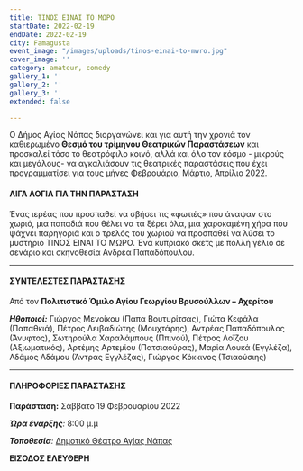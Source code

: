 ```yaml
---
title: ΤΙΝΟΣ ΕΙΝΑΙ ΤΟ ΜΩΡΟ
startDate: 2022-02-19
endDate: 2022-02-19
city: Famagusta
event_image: "/images/uploads/tinos-einai-to-mwro.jpg"
cover_image: ''
category: amateur, comedy
gallery_1: ''
gallery_2: ''
gallery_3: ''
extended: false

---
```

Ο Δήμος Αγίας Νάπας διοργανώνει και για αυτή την χρονιά τον καθιερωμένο **Θεσμό του τρίμηνου Θεατρικών Παραστάσεων** και προσκαλεί τόσο το θεατρόφιλο κοινό, αλλά και όλο τον κόσμο - μικρούς και μεγάλους- να αγκαλιάσουν τις θεατρικές παραστάσεις που έχει προγραμματίσει για τους μήνες Φεβρουάριο, Μάρτιο, Απρίλιο 2022.

#### ΛΙΓΑ ΛΟΓΙΑ ΓΙΑ ΤΗΝ ΠΑΡΑΣΤΑΣΗ

Ένας ιερέας που προσπαθεί να σβήσει τις «φωτιές» που άναψαν στο χωριό, μια παπαδιά που θέλει να τα ξέρει όλα, μια χαροκαμένη χήρα που ψάχνει παρηγοριά και ο τρελός του χωριού να προσπαθεί να λύσει το μυστήριο ΤΙΝΟΣ ΕΙΝΑΙ ΤΟ ΜΩΡΟ. Ένα κυπριακό σκετς με πολλή γέλιο σε σενάριο και σκηνοθεσία Ανδρέα Παπαδόπουλου.

***

#### ΣΥΝΤΕΛΕΣΤΕΣ ΠΑΡΑΣΤΑΣΗΣ

Από τον **Πολιτιστικό Όμιλο Αγίου Γεωργίου Βρυσούλλων – Αχερίτου**

**_Ηθοποιοί:_** Γιώργος Μενοίκου (Παπα Βουτυρίτσας), Γιώτα Κεφάλα (Παπαθκιά), Πέτρος Λειβαδιώτης (Μουχτάρης), Αντρέας Παπαδόπουλος (Άνυφτος), Σωτηρούλα Χαραλάμπους (Ππινού), Πέτρος Λοϊζου (Αξιωματικός), Αρτέμης Αρτεμίου (Πατσιαούρας), Μαρία Λουκά (Εγγλέζα), Αδάμος Αδάμου (Άντρας Εγγλέζας), Γιώργος Κόκκινος (Τσιαούσιης)

***

#### ΠΛΗΡΟΦΟΡΙΕΣ ΠΑΡΑΣΤΑΣΗΣ

**Παράσταση:** Σάββατο 19 Φεβρουαρίου 2022

**_Ώρα έναρξης_**_:_ 8:00 μ.μ

**_Τοποθεσία_**_:_ [Δημοτικό Θέατρο Αγίας Νάπας](https://www.google.com/maps/place/%CE%91%CE%B3%CE%AF%CE%B1%CF%82+%CE%9C%CE%B1%CF%8D%CF%81%CE%B7%CF%82+25,+Ayia+Napa,+Cyprus/@34.9895094,33.9926984,17.26z/data=!4m13!1m7!3m6!1s0x14dfc56c8c870c1b:0xe35e9b5cd233014f!2zzpHOs86vzrHPgiDOnM6xz43Pgc63z4IgMjUsIEF5aWEgTmFwYSwgQ3lwcnVz!3b1!8m2!3d34.9896415!4d33.994681!3m4!1s0x14dfc56c8c870c1b:0xe35e9b5cd233014f!8m2!3d34.9896415!4d33.994681 "Δημοτικο Θεατρο Αγ Ναπας")

**ΕΙΣΟΔΟΣ ΕΛΕΥΘΕΡΗ**